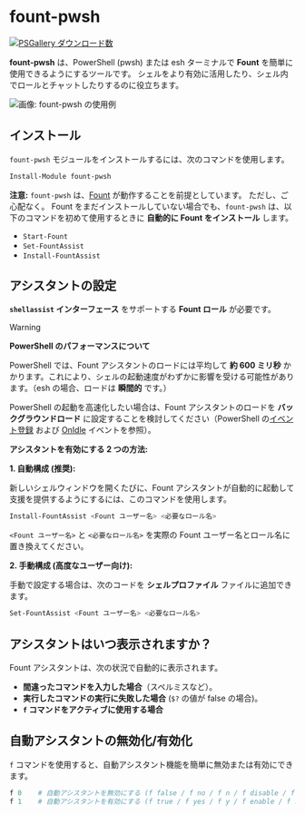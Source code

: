 # fount-pwsh

[![PSGallery ダウンロード数](https://img.shields.io/powershellgallery/dt/fount-pwsh)](https://www.powershellgallery.com/packages/fount-pwsh)

**fount-pwsh** は、PowerShell (pwsh) または esh ターミナルで **Fount** を簡単に使用できるようにするツールです。
シェルをより有効に活用したり、シェル内でロールとチャットしたりするのに役立ちます。

![画像: fount-pwsh の使用例](https://github.com/user-attachments/assets/93afee48-93d4-42c7-a5e0-b7f5c93bdee9)

## インストール

`fount-pwsh` モジュールをインストールするには、次のコマンドを使用します。

```powershell
Install-Module fount-pwsh
```

**注意:** `fount-pwsh` は、[Fount](https://github.com/steve02081504/fount) が動作することを前提としています。
ただし、ご心配なく。
Fount をまだインストールしていない場合でも、`fount-pwsh` は、以下のコマンドを初めて使用するときに **自動的に Fount をインストール** します。

- `Start-Fount`
- `Set-FountAssist`
- `Install-FountAssist`

## アシスタントの設定

**`shellassist` インターフェース** をサポートする **Fount ロール** が必要です。

> [!WARNING]
> **PowerShell のパフォーマンスについて**
>
> PowerShell では、Fount アシスタントのロードには平均して **約 600 ミリ秒** かかります。これにより、シェルの起動速度がわずかに影響を受ける可能性があります。（esh の場合、ロードは **瞬間的** です。）
>
> PowerShell の起動を高速化したい場合は、Fount アシスタントのロードを **バックグラウンドロード** に設定することを検討してください（PowerShell の[イベント登録](https://learn.microsoft.com/powershell/module/microsoft.powershell.utility/register-engineevent?view=powershell-7.5) および [OnIdle](https://learn.microsoft.com/dotnet/api/system.management.automation.psengineevent.onidle?view=powershellsdk-7.4.0) イベントを参照）。

**アシスタントを有効にする 2 つの方法:**

**1. 自動構成 (推奨):**

新しいシェルウィンドウを開くたびに、Fount アシスタントが自動的に起動して支援を提供するようにするには、このコマンドを使用します。

```powershell
Install-FountAssist <Fount ユーザー名> <必要なロール名>
```

`<Fount ユーザー名>` と `<必要なロール名>` を実際の Fount ユーザー名とロール名に置き換えてください。

**2. 手動構成 (高度なユーザー向け):**

手動で設定する場合は、次のコードを **シェルプロファイル** ファイルに追加できます。

```powershell
Set-FountAssist <Fount ユーザー名> <必要なロール名>
```

## アシスタントはいつ表示されますか？

Fount アシスタントは、次の状況で自動的に表示されます。

- **間違ったコマンドを入力した場合**（スペルミスなど）。
- **実行したコマンドの実行に失敗した場合** (`$?` の値が false の場合)。
- **`f` コマンドをアクティブに使用する場合**

## 自動アシスタントの無効化/有効化

`f` コマンドを使用すると、自動アシスタント機能を簡単に無効または有効にできます。

```powershell
f 0    # 自動アシスタントを無効にする (f false / f no / f n / f disable / f unset / f off なども可能)
f 1    # 自動アシスタントを有効にする (f true / f yes / f y / f enable / f set / f on なども可能)
```
